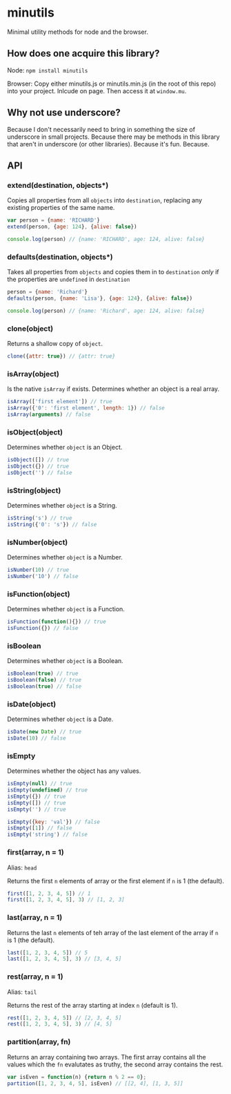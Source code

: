 # minutils

Minimal utility methods for node and the browser.

## How does one acquire this library?

Node: `npm install minutils`

Browser: Copy either minutils.js or minutils.min.js (in the root of this repo) into your project. Inlcude on page. Then access it at `window.mu`.

## Why not use underscore?

Because I don't necessarily need to bring in something the size of underscore in small projects. Because there may be methods in this library that aren't in underscore (or other libraries). Because it's fun. Because.

## API

### extend(destination, objects*)

Copies all properties from all `objects` into `destination`, replacing any existing properties of the same name.

```javascript
var person = {name: 'RICHARD'}
extend(person, {age: 124}, {alive: false})

console.log(person) // {name: 'RICHARD', age: 124, alive: false}
```

### defaults(destination, objects*)

Takes all properties from `objects` and copies them in to `destination` *only* if the properties are `undefined` in `destination`

```javascript
person = {name: 'Richard'}
defaults(person, {name: 'Lisa'}, {age: 124}, {alive: false})

console.log(person) // {name: 'Richard', age: 124, alive: false}
```

### clone(object)

Returns a shallow copy of `object`.

```javascript
clone({attr: true}) // {attr: true}
```

### isArray(object)

Is the native `isArray` if exists. Determines whether an object is a real array.

```javascript
isArray(['first element']) // true
isArray({'0': 'first element', length: 1}) // false
isArray(arguments) // false
```

### isObject(object)

Determines whether `object` is an Object.

```javascript
isObject([]) // true
isObject({}) // true
isObject('') // false
```

### isString(object)

Determines whether `object` is a String.

```javascript
isString('s') // true
isString({'0': 's'}) // false
```

### isNumber(object)

Determines whether `object` is a Number.

```javascript
isNumber(10) // true
isNumber('10') // false
```

### isFunction(object)

Determines whether `object` is a Function.

```javascript
isFunction(function(){}) // true
isFunction({}) // false
```

### isBoolean

Determines whether `object` is a Boolean.

```javascript
isBoolean(true) // true
isBoolean(false) // true
isBoolean(true) // false
```

### isDate(object)

Determines whether `object` is a Date.

```javascript
isDate(new Date) // true
isDate(10) // false
```

### isEmpty

Determines whether the object has any values.

```javascript
isEmpty(null) // true
isEmpty(undefined) // true
isEmpty({}) // true
isEmpty([]) // true
isEmpty('') // true

isEmpty({key: 'val'}) // false
isEmpty([1]) // false
isEmpty('string') // false
```

### first(array, n = 1)

Alias: `head`

Returns the first `n` elements of array or the first element if `n` is 1 (the default).

```javascript
first([1, 2, 3, 4, 5]) // 1
first([1, 2, 3, 4, 5], 3) // [1, 2, 3]
```

### last(array, n = 1)

Returns the last `n` elements of teh array of the last element of the array if `n` is 1 (the default).

```javascript
last([1, 2, 3, 4, 5]) // 5
last([1, 2, 3, 4, 5], 3) // [3, 4, 5]
```

### rest(array, n = 1)

Alias: `tail`

Returns the rest of the array starting at index `n` (default is 1).

```javascript
rest([1, 2, 3, 4, 5]) // [2, 3, 4, 5]
rest([1, 2, 3, 4, 5], 3) // [4, 5]
```

### partition(array, fn)

Returns an array containing two arrays. The first array contains all the values which the `fn` evalutates as truthy, the second array contains the rest.

```javascript
var isEven = function(n) {return n % 2 == 0};
partition([1, 2, 3, 4, 5], isEven) // [[2, 4], [1, 3, 5]]
```
